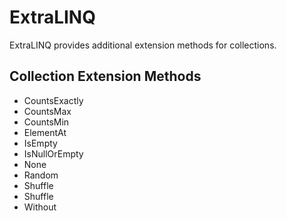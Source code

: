 ﻿# ExtraLINQ #
ExtraLINQ provides additional extension methods for collections.

## Collection Extension Methods ##
  - CountsExactly
  - CountsMax
  - CountsMin
  - ElementAt
  - IsEmpty
  - IsNullOrEmpty
  - None
  - Random
  - Shuffle
  - Shuffle
  - Without